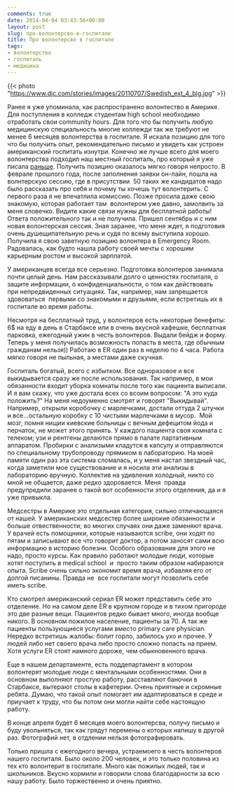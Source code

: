 ```yaml
---
comments: true
date: 2014-04-04 03:43:56+00:00
layout: post
slug: про-волонтерсво-в-госпитале
title: Про волонтерсво в госпитале
tags:
- волонтерство
- госпиталь
- медицина
---
```


{{< photo "https://www.djc.com/stories/images/20110707/Swedish_ext_4_big.jpg" >}}

Ранее я уже упоминала, как распространено волонтество в Америке. Для поступления в колледж студентам high school необходимо отработать свои community hours. Для того что бы получить любую медицинскую специальность многие коллежди так же требуют не менее 6 месяцев волонтерства в госпитале. Я искала позицию для того что бы получить опыт, рекомендательно письмо и увидеть как устроен американский госпитать изнутри. Конечно же лучше всего для моего волонтерства подходил наш местный госпиталь, про который я уже писала [раньше](http://vity-in-usa.com/2012/12/11/swedish-memorial-hospital-%D0%BD%D0%B0%D1%87%D0%B0%D0%BB%D0%BE-%D1%80%D0%BE%D0%B6%D0%B4%D0%B5%D1%81%D1%82%D0%B2%D0%B0/). Получить позицию оказалось мягко говоря непросто. В феврале прошлого года, после заполнения заявки он-лайн, пошла на волнтерскую сессию, где в присутствии  50 таких же кандидатов надо было рассказать про себя и почему ты хочешь тут волонтерить. С первого раза я не впечатлила комиссию. Позже просила даже свою знакомую, которая работает там  волонтером уже давно, замолвить за меня словечко. Видите какие связи нужны для бесплатной работы! Ответа положительного так и не получила. Пришел сентябрь и с ним новая волонтерская сессия. Зная заранее, что меня ждет, я подготовия очень душещипательную речь и судя по всему выступила хорошо. Получила я свою заветную позицию волонтера в Emergency Room. Радовалась, как будто нашла работу своей мечты с хорошим карьерным ростом и высокой зарплатой.

У американцев всегда все серьезно. Подготовка волонтеров занимала почти целый день. Нам рассказывали долго о ценностях госпиталя, о защите информации, о конфиденциальности, о том как действовать при непредвиденных ситуациях. Так, например, нам запрещается здововаться  первыми cо знакомыми и друзьями, если встретишь их в госпитале во время работы.

Несмотря на бесплатный труд, у волонтеров есть некоторые бенефиты: 6$ на еду в день в Старбаксе или в очень вкусной кафешке, бесплатная парковка, ежегодный ужин в честь волонтеров. Выдали бейдж и форму. Теперь у меня получилась возможность попасть в места, где обычным гражданам нельзя)) Работаю в ER один раз в неделю по 4 часа. Работа мягко говоря не пыльная, а местами даже скучная.

Госпиталь богатый, всего с избытком. Все одноразовое и все выкидывается сразу же после использования. Так например, в мои обязанности входит уборка комнаты после того как пациента выписали. И я вам скажу, что уже достала всех со всоим вопросом: "А это куда положить?" На меня недоуменно смотрят и говорят "Выкидывай". Например, открыли коробочку с марлечками, достали оттуда 2 штучки и все...остальную коробку с 10 чистыми марлечками в мусор.  Мой мозг, помня нищии киевские больницы с вечным дефецитом йода и перчаток, не может этого принять. У каждого пациента своя комната с телеком; узи и рентгены делаются прямо в палате партативным аппаратом. Пробирки с анализыми кладутся в капсулу и отправляются по специальному трубопроводу прямиком в лабораторию. На моей памяти один раз эта система сломалась, и у меня настал звездный час, когда заметили мое существование и я носила эти анализы в лабораторию вручную. Коллектив на удивления холодный, никто со мной не общается, даже редко здоровается. Меня  правда предупредили заранее о такой вот особенности этого отделения, да и я уже привыкла.

Медсестры в Америке это отдельная категория, сильно отличающаяся от нашей. У американских медсестер более широкие обязанности и больше отвественности; во многих случаях они даже заменяют врача. У врачей есть помощники, которые называются scribe, они ходят по пятам и записывают все что говорит доктор, а потом заносят сами всю информацию в историю болезни. Особого образования для этого не надо, просто курсы. Как правило работают молодые люди, которые хотят поступить в medical school  и  просто таким образом набираются опыта. Scribe очень сильно экономит время врача, избавляя его от долгой писанины. Правда не  все госпитали могут позволить себе иметь scribe.

Кто смотрел американский сериал ER может представить себе это отделение. Но на самом деле ER в крупном городе и в тихом пригороде это две разные вещи. Пациентов редко бывает много, иногда вообще никого. В основном пожилое население, пациенты за 70. А так же пациенты пользующиеся услугами вместо primary care physician. Нередко встретишь жалобы: болит горло, забилось ухо и прочее. У людей либо нет своего врача либо просто сложно попасть на прием. Хотя услуги ER стоят намного дороже, чем обыкновенного врача.

Еще в нашем департаменте, есть поддепартамент в котором волонтерят молодые люди с ментальными особенностями. Они в основном выполняют простую работу, расставляют баночки в Старбаксе, вытерают столы в кафетерии. Очень приятные и скромные ребята. Думаю, что такой опыт помогает им адаптироваться в среде и приучает к труду, что бы потом они могли найти себе настоящую работу.

В конце апреля будет 6 месяцев моего волонтерсва, получу письмо и буду увольняться, так как грядут перемены о которых напишу в другой раз. Фотографий нет, в отдлении нельзя фотографировать.

Только пришла с ежегодного вечера, устраемоего в честь волонтеров нашего госпиталя. Было около 200 человек, и это только половина из тех кто волонтерит в госпитале. Много как пожилых людей, так и школьников. Вкусно кормили и говорили слова благодарности за всю нашу работу. Было торжественно и очень приятно.
